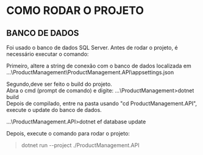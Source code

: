 # COMO RODAR O PROJETO

## BANCO DE DADOS
Foi usado o banco de dados SQL Server. Antes de rodar o projeto, é necessário executar o comando:

Primeiro, altere a string de conexão com o banco de dados localizada em ...\ProductManagement\ProductManagement.API\appsettings.json

Segundo,deve ser feito o build do projeto. <br>
Abra o cmd (prompt de comando) e digite:
...\ProductManagement>dotnet build
<br>
Depois de compilado, entre na pasta usando "cd ProductManagement.API", execute o update do banco de dados.

...\ProductManagement.API>dotnet ef database update

Depois, execute o comando para rodar o projeto:
  >dotnet run --project ./ProductManagement.API
